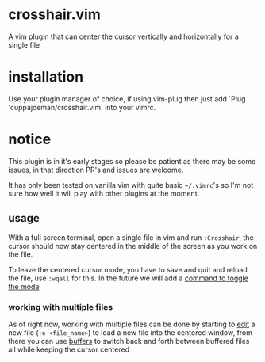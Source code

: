 # crosshair.vim
A vim plugin that can center the cursor vertically and horizontally for a single file

# installation
Use your plugin manager of choice, if using vim-plug then just add `Plug 'cuppajoeman/crosshair.vim' into your vimrc.

# notice
This plugin is in it's early stages so please be patient as there may be some issues, in that direction PR's and issues are welcome.

It has only been tested on vanilla vim with quite basic `~/.vimrc`'s so I'm not sure how well it will play with other plugins at the moment.

## usage
With a full screen terminal, open a single file in vim and run `:Crosshair`, the cursor should now stay centered in the middle of the screen as you work on the file.

To leave the centered cursor mode, you have to save and quit and reload the file, use `:wqall` for this. In the future we will add a [command to toggle the mode](https://github.com/cuppajoeman/crosshair.vim/issues/3)

### working with multiple files

As of right now, working with multiple files can be done by starting to [edit](https://vimhelp.org/editing.txt.html#%3Aedit_f) a new file (`:e <file_name>`) to load a new file into the centered window, from there you can use [buffers](https://vimhelp.org/windows.txt.html#windows-intro) to switch back and forth between buffered files all while keeping the cursor centered
